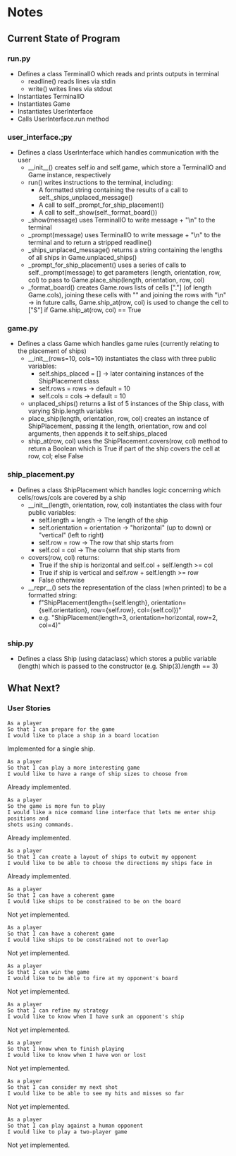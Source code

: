 # Notes

## Current State of Program

### run.py
- Defines a class TerminalIO which reads and prints outputs in terminal
    - readline() reads lines via stdin
    - write() writes lines via stdout
- Instantiates TerminalIO
- Instantiates Game
- Instantiates UserInterface
- Calls UserInterface.run method

### user_interface.;py
- Defines a class UserInterface which handles communication with the user
    - \_\_init\_\_() creates self.io and self.game, which store a TerminalIO and Game instance, respectively
    - run() writes instructions to the terminal, including:
        - A formatted string containing the results of a call to self._ships_unplaced_message()
        - A call to self._prompt_for_ship_placement()
        - A call to self._show(self._format_board())
    - \_show(message) uses TerminalIO to write message + "\\n" to the terminal
    - \_prompt(message) uses TerminalIO to write message + "\\n" to the terminal and to return a stripped readline()
    - \_ships_unplaced_message() returns a string containing the lengths of all ships in Game.unplaced_ships()
    - \_prompt_for_ship_placement() uses a series of calls to self._prompt(message) to get parameters (length, orientation, row, col) to pass to Game.place_ship(length, orientation, row, col)
    - \_format_board() creates Game.rows lists of cells ["."] (of length Game.cols), joining these cells with "" and joining the rows with "\\n" -> in future calls, Game.ship_at(row, col) is used to change the cell to ["S"] if Game.ship_at(row, col) == True

### game.py
- Defines a class Game which handles game rules (currently relating to the placement of ships)
    - \_\_init\_\_(rows=10, cols=10) instantiates the class with three public variables:
        - self.ships_placed = [] -> later containing instances of the ShipPlacement class
        - self.rows = rows -> default = 10
        - self.cols = cols -> default = 10
    - unplaced_ships() returns a list of 5 instances of the Ship class, with varying Ship.length variables
    - place_ship(length, orientation, row, col) creates an instance of ShipPlacement, passing it the length, orientation, row and col arguments, then appends it to self.ships_placed
    - ship_at(row, col) uses the ShipPlacement.covers(row, col) method to return a Boolean which is True if part of the ship covers the cell at row, col; else False

### ship_placement.py
- Defines a class ShipPlacement which handles logic concerning which cells/rows/cols are covered by a ship
    - \_\_init\_\_(length, orientation, row, col) instantiates the class with four public variables:
        - self.length = length -> The length of the ship
        - self.orientation = orientation -> "horizontal" (up to down) or "vertical" (left to right)
        - self.row = row -> The row that ship starts from
        - self.col = col -> The column that ship starts from
    - covers(row, col) returns:
        - True if the ship is horizontal and self.col + self.length >= col
        - True if ship is vertical and self.row + self.length >= row
        - False otherwise
    - \_\_repr\_\_() sets the representation of the class (when printed) to be a formatted string:
        - f"ShipPlacement(length={self.length}, orientation={self.orientation}, row={self.row}, col={self.col})"
        - e.g. "ShipPlacement(length=3, orientation=horizontal, row=2, col=4)"

### ship.py
- Defines a class Ship (using dataclass) which stores a public variable (length) which is passed to the constructor (e.g. Ship(3).length == 3)

## What Next?

### User Stories

```
As a player
So that I can prepare for the game
I would like to place a ship in a board location
```
Implemented for a single ship.

```
As a player
So that I can play a more interesting game
I would like to have a range of ship sizes to choose from
```
Already implemented.

```
As a player
So the game is more fun to play
I would like a nice command line interface that lets me enter ship positions and
shots using commands.
```
Already implemented.

```
As a player
So that I can create a layout of ships to outwit my opponent
I would like to be able to choose the directions my ships face in
```
Already implemented.

```
As a player
So that I can have a coherent game
I would like ships to be constrained to be on the board
```
Not yet implemented.

```
As a player
So that I can have a coherent game
I would like ships to be constrained not to overlap
```
Not yet implemented.

```
As a player
So that I can win the game
I would like to be able to fire at my opponent's board
```
Not yet implemented.

```
As a player
So that I can refine my strategy
I would like to know when I have sunk an opponent's ship
```
Not yet implemented.

```
As a player
So that I know when to finish playing
I would like to know when I have won or lost
```
Not yet implemented.

```
As a player
So that I can consider my next shot
I would like to be able to see my hits and misses so far
```
Not yet implemented.

```
As a player
So that I can play against a human opponent
I would like to play a two-player game
```
Not yet implemented.